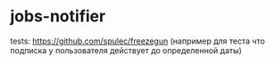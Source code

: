 # jobs-notifier


tests: https://github.com/spulec/freezegun (например для теста что подписка у пользователя действует до определенной даты)
